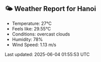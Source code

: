 <!-- WEATHER-START -->
## 🌤 Weather Report for Hanoi

- Temperature: 27°C
- Feels like: 29.55°C
- Conditions: overcast clouds
- Humidity: 78%
- Wind Speed: 1.13 m/s

Last updated: 2025-06-04 01:55:53 UTC
<!-- WEATHER-END -->
